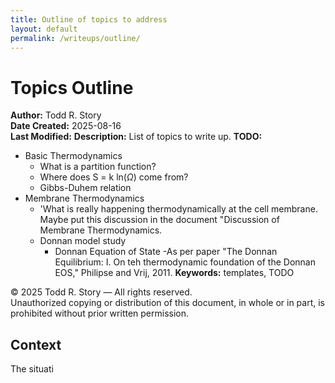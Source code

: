 ```yaml
---
title: Outline of topics to address
layout: default
permalink: /writeups/outline/
---
```


# Topics Outline

**Author:** Todd R. Story  
**Date Created:** 2025-08-16  
**Last Modified:** 
**Description:**  List of topics to write up. 
**TODO:** 
- Basic Thermodynamics
  - What is a partition function?
  - Where does S = k ln($\Omega$) come from?
  - Gibbs-Duhem relation
- Membrane Thermodynamics
  - 'What is really happening thermodynamically at the cell membrane.  Maybe put this discussion in the document "Discussion of Membrane Thermodynamics.
  - Donnan model study
    - Donnan Equation of State
      -As per paper "The Donnan Equilibrium: I. On teh thermodynamic foundation of the Donnan EOS," Philipse and Vrij, 2011.
**Keywords:** templates, TODO  

© 2025 Todd R. Story — All rights reserved.  
Unauthorized copying or distribution of this document, in whole or in part, is prohibited without prior written permission.

## Context
The situati